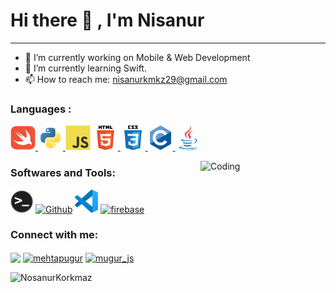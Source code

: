 
# Hi there  👋 , I'm Nisanur 
---

- 🔭 I’m currently working on Mobile & Web Development
- 🌱 I’m currently learning Swift. 
- 📫 How to reach me: nisanurkmkz29@gmail.com

<h3 align="left">Languages :</h3>
<p align="left" >
     <a href="https://developer.apple.com/swift/" target="_blank" rel="noreferrer"> <img src="https://raw.githubusercontent.com/devicons/devicon/master/icons/swift/swift-original.svg" alt="swift" width="40" height="40"/> </a>
     <a href="https://www.python.org" target="_blank"> <img src="https://raw.githubusercontent.com/devicons/devicon/master/icons/python/python-original.svg" alt="python" width="40" height="40"/> </a>
    <a href="https://www.javascript.com" target="_blank"> <img src="https://raw.githubusercontent.com/devicons/devicon/master/icons/javascript/javascript-original.svg" alt="javascript" width="40" height="40" /></a>
    <a href="" target="_blank">
  <a href="https://www.w3.org/html/" target="_blank"> <img src="https://raw.githubusercontent.com/devicons/devicon/master/icons/html5/html5-original-wordmark.svg" alt="html5" width="40" height="40" /> </a> 
  <a href="https://www.w3schools.com/css/" target="_blank"> <img src="https://raw.githubusercontent.com/devicons/devicon/master/icons/css3/css3-original-wordmark.svg" alt="css3" width="40" height="40" /> </a>
    <a href="https://www.cprogramming.com/" target="_blank"> <img src="https://raw.githubusercontent.com/devicons/devicon/master/icons/c/c-original.svg" alt="c" width="40" height="40"/> </a>
  </a> 
  <a href="https://www.java.com" target="_blank"> <img src="https://raw.githubusercontent.com/devicons/devicon/master/icons/java/java-original.svg" alt="java" width="40" height="40"/> </a>
</p>
<img align="right" alt="Coding" width="200" src="https://media.tenor.com/bQCHJwgCNuMAAAAM/kitten-cat.gif">
<h3 align="letf"> Softwares and Tools: </h3>
<p align="left" >
       <a href="" target="_blank"><img src="https://raw.githubusercontent.com/github/explore/master/topics/terminal/terminal.png" height="36" /></a>
     <a href="https://www.github.com/" target="_blank">
      <img alt="Github" src="https://img.icons8.com/nolan/40/github.png"/></a>
        <img src="https://raw.githubusercontent.com/github/explore/master/topics/visual-studio-code/visual-studio-code.png" height="37" /></a>
        <a href="https://firebase.google.com/" target="_blank" rel="noreferrer"> <img src="https://www.vectorlogo.zone/logos/firebase/firebase-icon.svg" alt="firebase" width="40" height="40"/> </a>
</p>  
<h3 align="left">Connect with me:</h3>
<p align="left">
<a href="mailto:nisanurkmkz29@gmail.com" target="blank"><img align="center" src="https://user-images.githubusercontent.com/24686636/136243615-faaeb96b-136b-48ae-a508-1905e9cea93f.png"/></a>
<a href="https://www.linkedin.com/in/nisanurkorkmaz/" target="blank"><img align="center" src="https://raw.githubusercontent.com/rahuldkjain/github-profile-readme-generator/master/src/images/icons/Social/linked-in-alt.svg" alt="mehtapugur" height="30" width="40" /></a>
<a href="https://www.hackerrank.com/nisanur29" target="blank"><img align="center" src="https://raw.githubusercontent.com/rahuldkjain/github-profile-readme-generator/master/src/images/icons/Social/hackerrank.svg" alt="mugur_js" height="30" width="40" /></a>
</p>
<img align="left" src="https://github-readme-stats.vercel.app/api/top-langs?username=NisanurKorkmaz&show_icons=true&locale=en&layout=compact" alt="NosanurKorkmaz" width="350" height="290"/>

